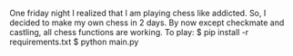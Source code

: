 One friday night I realized that I am playing chess like addicted. So, I decided to make my own chess in 2 days. By now except checkmate and castling, 
all chess functions are working. To play:
$ pip install -r requirements.txt
$ python main.py
